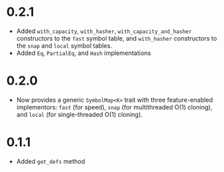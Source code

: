 # 0.2.1

- Added `with_capacity`, `with_hasher`, `with_capacity_and_hasher` constructors to the `fast` symbol table, and `with_hasher` constructors to the `snap` and `local` symbol tables.
- Added `Eq`, `PartialEq`, and `Hash` implementations

# 0.2.0

- Now provides a generic `SymbolMap<K>` trait with three feature-enabled implementors: `fast` (for speed), `snap` (for multithreaded O(1) cloning), and `local` (for single-threaded O(1) cloning).

# 0.1.1

- Added `get_defs` method